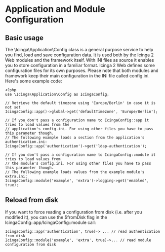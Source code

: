 # Application and Module Configuration

## Basic usage

The \Icinga\Application\Config class is a general purpose service to help you find, load and save
configuration data. It is used both by the Icinga 2 Web modules and the framework itself. With
INI files as source it enables you to store configuration in a familiar format. Icinga 2 Web
defines some configuration files for its own purposes. Please note that both modules and framework
keep their main configuration in the INI file called config.ini. Here's some example code:

    <?php
    use \Icinga\Application\Config as IcingaConfig;

    // Retrieve the default timezone using 'Europe/Berlin' in case it is not set
    IcingaConfig::app()->global->get('defaultTimezone', 'Europe/Berlin');

    // If you don't pass a configuration name to IcingaConfig::app it tries to load values from the
    // application's config.ini. For using other files you have to pass this parameter though.
    // The following example loads a section from the application's authentication.ini:
    IcingaConfig::app('authentication')->get('ldap-authentication');

    // If you don't pass a configuration name to IcingaConfig::module it tries to load values from
    // the module's config.ini. For using other files you have to pass this parameter though.
    // The following example loads values from the example module's extra.ini:
    IcingaConfig::module('example', 'extra')->logging->get('enabled', true);

## Reload from disk

If you want to force reading a configuration from disk (i.e. after you modified it), you can use the $fromDisk flag in
the IcingaConfig::app/IcingaConfig::module call:

    IcingaConfig::app('authentication', true)-> ... // read authentication from disk
    IcingaConfig::module('example', 'extra', true)->... // read module configuration from disk
